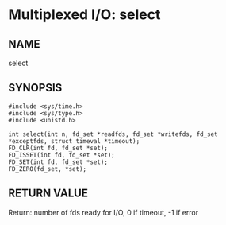 # Multiplexed I/O: select
## NAME
select
## SYNOPSIS
```
#include <sys/time.h>
#include <sys/type.h>
#include <unistd.h>

int select(int n, fd_set *readfds, fd_set *writefds, fd_set *exceptfds, struct timeval *timeout);
FD_CLR(int fd, fd_set *set);
FD_ISSET(int fd, fd_set *set);
FD_SET(int fd, fd_set *set);
FD_ZERO(fd_set, *set);
```
## RETURN VALUE
Return: number of fds ready for I/O, 0 if timeout, -1 if error
